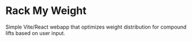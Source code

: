 # Rack My Weight

Simple Vite/React webapp that optimizes weight distribution for compound lifts based on user input.